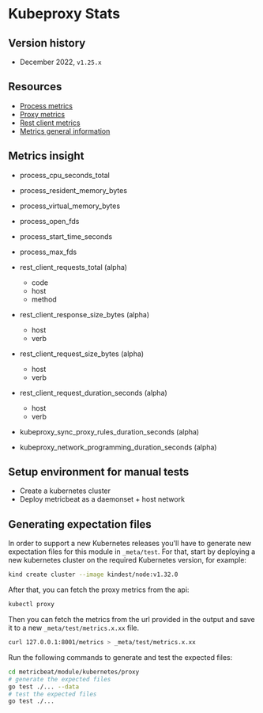 # Kubeproxy Stats

## Version history

- December 2022, `v1.25.x`

## Resources

- [Process metrics](https://github.com/kubernetes/kubernetes/blob/master/vendor/github.com/prometheus/client_golang/prometheus/process_collector.go)
- [Proxy metrics](https://github.com/kubernetes/kubernetes/blob/master/pkg/proxy/metrics/metrics.go)
- [Rest client metrics](https://github.com/kubernetes/component-base/blob/master/metrics/prometheus/restclient/metrics.go)
- [Metrics general information](https://kubernetes.io/docs/reference/instrumentation/metrics/)


## Metrics insight

- process_cpu_seconds_total
- process_resident_memory_bytes
- process_virtual_memory_bytes
- process_open_fds
- process_start_time_seconds
- process_max_fds


- rest_client_requests_total (alpha)
    - code
    - host
    - method
- rest_client_response_size_bytes (alpha)
    - host
    - verb
- rest_client_request_size_bytes (alpha)
    - host
    - verb
- rest_client_request_duration_seconds (alpha)
    - host
    - verb


- kubeproxy_sync_proxy_rules_duration_seconds (alpha)
- kubeproxy_network_programming_duration_seconds (alpha)

## Setup environment for manual tests

- Create a kubernetes cluster
- Deploy metricbeat as a daemonset + host network

## Generating expectation files

In order to support a new Kubernetes releases you'll have to generate new expectation files for this module in `_meta/test`. For that, start by deploying a new kubernetes cluster on the required Kubernetes version, for example:

```bash
kind create cluster --image kindest/node:v1.32.0
```

After that, you can fetch the proxy metrics from the api:

```bash
kubectl proxy
```

Then you can fetch the metrics from the url provided in the output and save it to a new `_meta/test/metrics.x.xx` file.

```bash
curl 127.0.0.1:8001/metrics > _meta/test/metrics.x.xx
```

Run the following commands to generate and test the expected files:

```bash
cd metricbeat/module/kubernetes/proxy
# generate the expected files
go test ./... --data
# test the expected files
go test ./...
```
